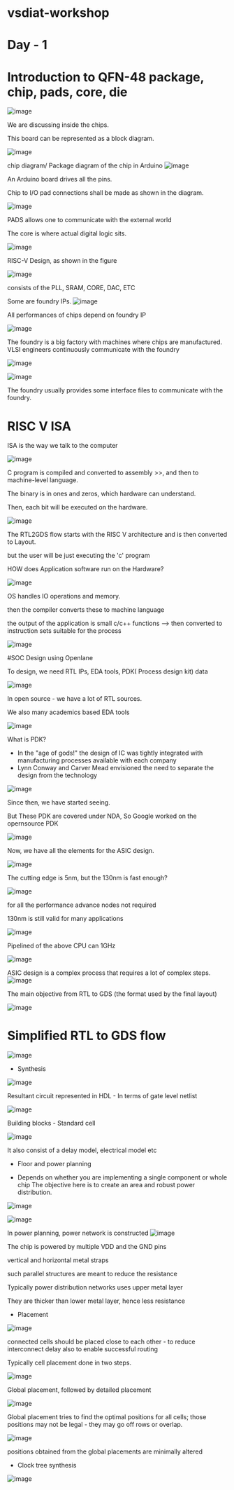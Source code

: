 # vsdiat-workshop
  # Day - 1
  # Introduction to QFN-48 package, chip, pads, core, die

![image](https://github.com/user-attachments/assets/df8b876a-98e0-4bcf-a5be-2266474e3cda)

We are discussing inside the chips.

This board can be represented as a block diagram.

![image](https://github.com/user-attachments/assets/127bd954-b7bc-462a-a076-97463b017682)


chip diagram/ Package diagram of the chip in Arduino 
![image](https://github.com/user-attachments/assets/28cdd1e0-f058-4503-9f6e-2ade585ba34c)


An Arduino board drives all the pins.

Chip to I/O pad connections shall be made as shown in the diagram.

![image](https://github.com/user-attachments/assets/1d4eb3c3-d5e3-4e4f-a952-d44556b63b78)

PADS allows one to communicate with the external world

The core is where actual digital logic sits.

![image](https://github.com/user-attachments/assets/f7af7ad4-e3c3-4450-92d4-74c441553835)




RISC-V Design, as shown in the figure

![image](https://github.com/user-attachments/assets/7f624d52-e60a-4334-b638-b3af40f5c5c9)

consists of the PLL, SRAM, CORE, DAC, ETC

Some are foundry IPs.
![image](https://github.com/user-attachments/assets/419ba4f9-675b-4005-ae2e-444babd19d21)


All performances of chips depend on foundry IP

![image](https://github.com/user-attachments/assets/35ffc3ba-1d2b-41b7-a4dd-b04d0d800e3d)

The foundry is a big factory with machines where chips are manufactured. VLSI engineers continuously communicate with the foundry 

![image](https://github.com/user-attachments/assets/b0575bcc-aab7-4179-a9a4-e0854974e943)

![image](https://github.com/user-attachments/assets/c154e2e5-227a-4cd2-88ac-3bb9ed65ce8b)

The foundry usually provides some interface files to communicate with the foundry. 

  # RISC V ISA

ISA is the way we talk to the computer 

![image](https://github.com/user-attachments/assets/f99665a1-4786-4e96-b5ea-057f7f87b243)


C program is compiled and converted to assembly >>, and then to machine-level language.

The binary is in ones and zeros, which hardware can understand. 

Then, each bit will be executed on the hardware. 

![image](https://github.com/user-attachments/assets/f535aba2-b146-4604-a959-ade770a98ff8)

The RTL2GDS flow starts with the RISC V architecture and is then converted to Layout.

but the user will be just executing the 'c' program

HOW does Application software run on the Hardware?

![image](https://github.com/user-attachments/assets/ae53ef77-68fe-43a0-afd5-eabfed6d6204)


OS handles IO operations and memory. 

then the compiler converts these to machine language 

the output of the application is small c/c++ functions --> then converted to instruction sets suitable for the process


![image](https://github.com/user-attachments/assets/abc38030-74c9-4482-aac7-ea81d3652ee4)


#SOC Design using Openlane

To design, we need RTL IPs, EDA tools, PDK( Process design kit) data


![image](https://github.com/user-attachments/assets/a848142e-4891-4467-9f7c-914e6b535b1f)

In open source - we have a lot of RTL sources.

We also many academics based EDA tools 

![image](https://github.com/user-attachments/assets/2b1c3022-94d5-43bd-b261-56c0403cd020)


What is PDK?

* In the "age of gods!" the design of IC was tightly integrated with manufacturing processes available with each company
* Lynn Conway and Carver Mead envisioned the need to separate the design from the technology


![image](https://github.com/user-attachments/assets/370015f6-3c33-4c7e-b865-8eff1f0706df)


Since then, we have started seeing. 


But These PDK are covered under NDA, So Google worked on the opernsource PDK

![image](https://github.com/user-attachments/assets/f08a6266-72af-4f0b-9f73-9d607869d95f)

Now, we have all the elements for the ASIC design.


![image](https://github.com/user-attachments/assets/223d4dce-ecee-455d-a871-d59dc9d0ac76)


The cutting edge is 5nm, but the 130nm is fast enough?

![image](https://github.com/user-attachments/assets/5d8dbbc8-eeac-4a4a-8ac9-8ed61900cc99)

for all the performance advance nodes not required 

130nm is still valid for many applications 

![image](https://github.com/user-attachments/assets/ea82032c-2289-41e6-922b-19c2c35a2e4d)

Pipelined of the above CPU can 1GHz

![image](https://github.com/user-attachments/assets/e7f53a84-1bce-4f79-8ee2-3da49f907bca)

ASIC design is a complex process that requires a lot of complex steps.
![image](https://github.com/user-attachments/assets/e6394d82-0229-465e-bb34-88e7eb30f4c8)


The main objective from RTL to GDS (the format used by the final layout)


![image](https://github.com/user-attachments/assets/02d8fdcf-63fd-4139-8c44-bc08512a565a)


# Simplified RTL to GDS flow

![image](https://github.com/user-attachments/assets/7b43e345-156e-4032-98fb-3df853619231)

* Synthesis

![image](https://github.com/user-attachments/assets/a6cdf5ac-5f16-4ed0-ae8b-c2c92761df99)

Resultant circuit represented in HDL - In terms of gate level netlist 

![image](https://github.com/user-attachments/assets/29914adf-78c2-42de-8548-141af55f1e5b)

Building blocks - Standard cell

![image](https://github.com/user-attachments/assets/3cf91d82-0fe9-4b5e-8ab5-eded0893e6c3)

It also consist of a delay model, electrical model etc

* Floor and power planning

- Depends on whether you are implementing a single component or whole chip
The objective here is to create an area and robust power distribution.

![image](https://github.com/user-attachments/assets/f9316768-2f30-4569-93b4-67f0eb075c3c)

![image](https://github.com/user-attachments/assets/d3464f46-4a13-45e1-8c6e-42f2dacf05bf)

In power planning, power network is constructed
![image](https://github.com/user-attachments/assets/6b2b5d98-cbf8-40a9-8ca0-cf10345f76c3)

The chip is powered by multiple VDD and the GND pins 

vertical and horizontal metal straps

such parallel structures are meant to reduce the resistance 

Typically power distribution networks uses upper metal layer 

They are thicker than lower metal layer, hence less resistance 


* Placement



![image](https://github.com/user-attachments/assets/be53e23a-8149-47ed-845e-eb5f70608aff)


connected cells should be placed close to each other - to reduce interconnect delay also to enable successful routing 

Typically cell placement done in two steps.

 ![image](https://github.com/user-attachments/assets/170f3799-c604-40a7-937b-580d2750198c)

 Global placement, followed by detailed placement 

 ![image](https://github.com/user-attachments/assets/15b890e9-70ae-421b-b440-ec306b6bbd0e)

 Global placement tries to find the optimal positions for all cells; those positions may not be legal - they may go off rows or overlap.

 ![image](https://github.com/user-attachments/assets/9b187ba8-2699-4c77-a9e1-db921d723491)

 positions obtained from the global placements are minimally altered 
* Clock tree synthesis

![image](https://github.com/user-attachments/assets/11bc30b6-a6e5-475a-b7a6-0acf191a1d7a)


 

 


 
































































